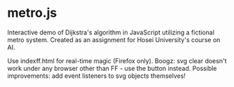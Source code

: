 # metro.js
Interactive demo of Dijkstra's algorithm in JavaScript utilizing a fictional metro system.
Created as an assignment for Hosei University's course on AI.

Use indexff.html for real-time magic (Firefox only).
Boogz: svg clear doesn't work under any browser other than FF - use the button instead.
Possible improvements: add event listeners to svg objects themselves!
